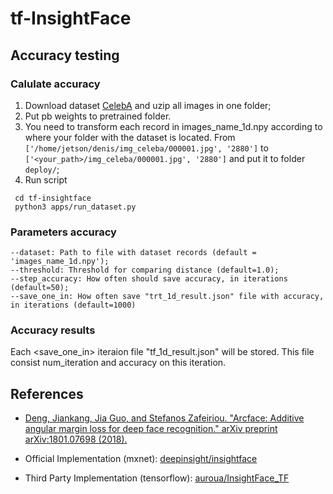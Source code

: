 # tf-InsightFace

## Accuracy testing
### Calulate accuracy
1) Download dataset [CelebA](https://drive.google.com/drive/folders/0B7EVK8r0v71peklHb0pGdDl6R28) and uzip all images in one folder;
2) Put pb weights to pretrained folder.
2) You need to transform each record in images_name_1d.npy according to where your folder with the dataset is located.
From ```['/home/jetson/denis/img_celeba/000001.jpg', '2880']``` to ```['<your_path>/img_celeba/000001.jpg', '2880']``` and put it to folder ```deploy/```;
3) Run script
```
 cd tf-insightface
 python3 apps/run_dataset.py
```
### Parameters accuracy
```
--dataset: Path to file with dataset records (default = 'images_name_1d.npy');
--threshold: Threshold for comparing distance (default=1.0);
--step_accuracy: How often should save accuracy, in iterations (default=50);
--save_one_in: How often save "trt_1d_result.json" file with accuracy, in iterations (default=1000)
```
### Accuracy results
Each <save_one_in> iteraion file "tf_1d_result.json" will be stored. This file consist num_iteration and accuracy on this iteration.


## References

* [Deng, Jiankang, Jia Guo, and Stefanos Zafeiriou. "Arcface: Additive angular margin loss for deep face recognition." arXiv preprint arXiv:1801.07698 (2018).](https://arxiv.org/abs/1801.07698)

* Official Implementation (mxnet): [deepinsight/insightface](https://github.com/deepinsight/insightface)

* Third Party Implementation (tensorflow): [auroua/InsightFace_TF](https://github.com/auroua/InsightFace_TF)